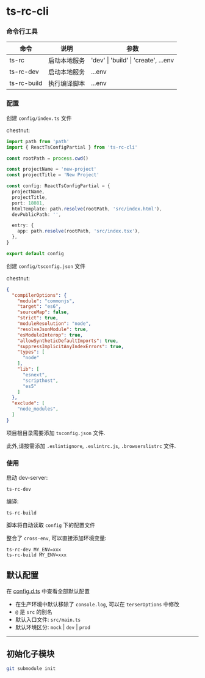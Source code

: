 # ts-rc-cli


### 命令行工具

| 命令        | 说明         | 参数                                  |
| ----------- | ------------ | ------------------------------------- |
| ts-rc       | 启动本地服务 | 'dev'  \| 'build' \| 'create', ...env |
| ts-rc-dev   | 启动本地服务 | ...env                                |
| ts-rc-build | 执行编译脚本 | ...env                                |


### 配置

创建 `config/index.ts` 文件

chestnut:
```ts
import path from 'path'
import { ReactTsConfigPartial } from 'ts-rc-cli'

const rootPath = process.cwd()

const projectName = 'new-project'
const projectTitle = 'New Project'

const config: ReactTsConfigPartial = {
  projectName,
  projectTitle,
  port: 18081,
  htmlTemplate: path.resolve(rootPath, 'src/index.html'),
  devPublicPath: '',

  entry: {
    app: path.resolve(rootPath, 'src/index.tsx'),
  },
}

export default config

```

创建 `config/tsconfig.json` 文件

chestnut:
```json
{
  "compilerOptions": {
    "module": "commonjs",
    "target": "es6",
    "sourceMap": false,
    "strict": true,
    "moduleResolution": "node",
    "resolveJsonModule": true,
    "esModuleInterop": true,
    "allowSyntheticDefaultImports": true,
    "suppressImplicitAnyIndexErrors": true,
    "types": [
      "node"
    ],
    "lib": [
      "esnext",
      "scripthost",
      "es5"
    ]
  },
  "exclude": [
    "node_modules",
  ]
}
```

项目根目录需要添加 `tsconfig.json` 文件.

此外,请按需添加 `.eslintignore`, `.eslintrc.js`, `.browserslistrc` 文件.

### 使用

启动 dev-server:
```
ts-rc-dev
```

编译:
```
ts-rc-build
```

脚本将自动读取 `config` 下的配置文件


整合了 `cross-env`, 可以直接添加环境变量:
```
ts-rc-dev MY_ENV=xxx
ts-rc-build MY_ENV=xxx
```

## 默认配置

在 [config.d.ts](./types/config.d.ts) 中查看全部默认配置

- 在生产环境中默认移除了 `console.log`, 可以在 `terserOptions` 中修改
- `@` 是 `src` 的别名
- 默认入口文件: `src/main.ts`
- 默认环境区分: `mock` | `dev` | `prod`


---

## 初始化子模块
```bash
git submodule init
```